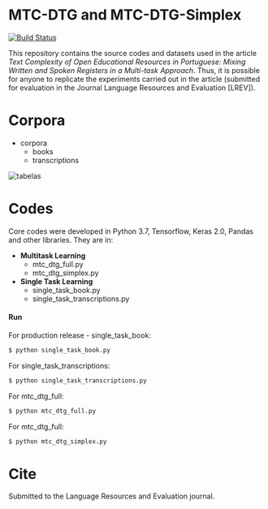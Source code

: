 # MTC-DTG and MTC-DTG-Simplex

[![Build Status](https://travis-ci.org/joemccann/dillinger.svg?branch=master)](https://github.com/gazzola/MTC-DTG-privado)

This repository contains the source codes and datasets used in the article *Text Complexity of Open Educational Resources in Portuguese: Mixing Written and Spoken Registers in a Multi-task Approach*. Thus, it is possible for anyone to replicate the experiments carried out in the article (submitted for evaluation in the Journal Language Resources and Evaluation [LREV]).

# Corpora
+ corpora
  + books
  + transcriptions

![tabelas](https://user-images.githubusercontent.com/821242/102003894-32f71700-3cea-11eb-97ac-60ea2621aefc.PNG)

# Codes
Core codes were developed in Python 3.7, Tensorflow, Keras 2.0, Pandas and other libraries. They are in:

+ **Multitask Learning**
  + mtc_dtg_full.py
  + mtc_dtg_simplex.py
+ **Single Task Learning**
  + single_task_book.py
  + single_task_transcriptions.py

#### Run
For production release - single_task_book:
```sh
$ python single_task_book.py
```
For single_task_transcriptions:
```sh
$ python single_task_transcriptions.py
```
For mtc_dtg_full:
```sh
$ python mtc_dtg_full.py
```
For mtc_dtg_full:
```sh
$ python mtc_dtg_simplex.py
```
# Cite
Submitted to the Language Resources and Evaluation journal.

